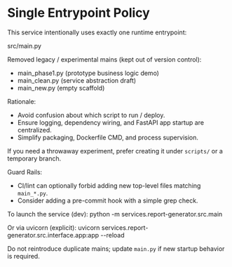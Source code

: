 Single Entrypoint Policy
=========================

This service intentionally uses exactly one runtime entrypoint:

  src/main.py

Removed legacy / experimental mains (kept out of version control):

- main_phase1.py (prototype business logic demo)
- main_clean.py (service abstraction draft)
- main_new.py (empty scaffold)

Rationale:

- Avoid confusion about which script to run / deploy.
- Ensure logging, dependency wiring, and FastAPI app startup are centralized.
- Simplify packaging, Dockerfile CMD, and process supervision.

If you need a throwaway experiment, prefer creating it under `scripts/` or a temporary branch.

Guard Rails:

- CI/lint can optionally forbid adding new top-level files matching `main_*.py`.
- Consider adding a pre-commit hook with a simple grep check.

To launch the service (dev):
  python -m services.report-generator.src.main

Or via uvicorn (explicit):
  uvicorn services.report-generator.src.interface.app:app --reload

Do not reintroduce duplicate mains; update `main.py` if new startup behavior is required.
